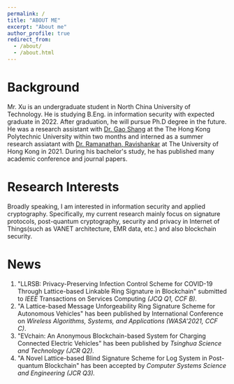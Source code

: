 ```yaml
---
permalink: /
title: "ABOUT ME"
excerpt: "About me"
author_profile: true
redirect_from: 
  - /about/
  - /about.html
---
```



Background
======
Mr. Xu is an undergraduate student in North China University of Technology. He is studying B.Eng. in information security with expected graduate in 2022. After graduation, he will pursue Ph.D degree in the future.  He was a research assistant with [Dr. Gao Shang](https://www.comp.polyu.edu.hk/en-us/staffs/detail/7904) at the The Hong Kong Polytechnic University within two months and interned as a summer research assiatant with [Dr. Ramanathan, Ravishankar](https://www.cs.hku.hk/index.php/people/academic-staff/ravi) at The University of Hong Kong in 2021. During his bachelor's study, he has published many academic conference and journal papers.

Research Interests
======
Broadly speaking, I am interested in information security and applied cryptography. Specifically, my current research mainly focus on signature protocols, post-quantum cryptography, security and privacy in Internet of Things(such as VANET architecture, EMR data, etc.) and also blockchain security.

News
======
1. "LLRSB: Privacy-Preserving Infection Control Scheme for COVID-19 Through Lattice-based Linkable Ring Signature in Blockchain" submitted to *IEEE* Transactions on Services Computing *(JCQ Q1, CCF B).*
2. "A Lattice-based Message Unforgeability Ring Signature Scheme for Autonomous Vehicles" has been published by International Conference on *Wireless Algorithms, Systems, and Applications (WASA'2021, CCF C)*.
3. "EVchain: An Anonymous Blockchain-based System for Charging Connected Electric Vehicles" has been published by *Tsinghua Science and Technology (JCR Q2).*
4. "A Novel Lattice-based Blind Signature Scheme for Log System in Post-quantum Blockchain" has been accepted by *Computer Systems Science and Engineering (JCR Q3).*
















